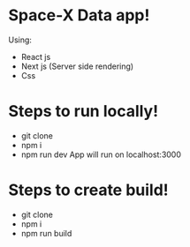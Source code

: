 # Space-X Data app!

Using:

- React js
- Next js (Server side rendering)
- Css

# Steps to run locally!

- git clone <repo-name>
- npm i
- npm run dev
  App will run on localhost:3000

# Steps to create build!

- git clone <repo-name>
- npm i
- npm run build
